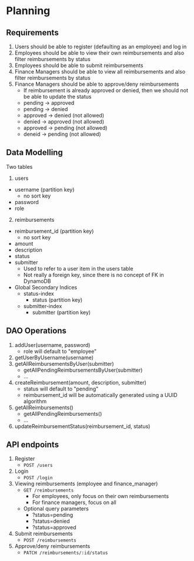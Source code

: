 # Planning

## Requirements
1. Users should be able to register (defaulting as an employee) and log in
2. Employees should be able to view their own reimbursements and also filter reimbursements by status
3. Employees should be able to submit reimbursements
4. Finance Managers should be able to view all reimbursements and also filter reimbursements by status
5. Finance Managers should be able to approve/deny reimbursements
    - If reimbursement is already approved or denied, then we should not be able to update the status
    - pending -> approved
    - pending -> denied
    - approved -> denied (not allowed)
    - denied -> approved (not allowed)
    - approved -> pending (not allowed)
    - deneid -> pending (not allowed)

## Data Modelling
Two tables

1. users
- username (partition key)
    - no sort key
- password
- role

2. reimbursements
- reimbursement_id (partition key)
    - no sort key
- amount
- description
- status
- submitter
    - Used to refer to a user item in the users table
    - Not really a foreign key, since there is no concept of FK in DynamoDB
- Global Secondary Indices
    - status-index
        - status (partition key)
    - submitter-index
        - submitter (partition key)

## DAO Operations
1. addUser(username, password)
    - role will default to "employee"
2. getUserByUsername(username)
3. getAllReimbursementsByUser(submitter)
    - getAllPendingReimbursementsByUser(submitter)
    - ...
4. createReimbursement(amount, description, submitter)
    - status will default to "pending"
    - reimbursement_id will be automatically generated using a UUID algorithm
5. getAllReimbursements()
    - getAllPendingReimbursements()
    - ...
6. updateReimbursementStatus(reimbursement_id, status)

## API endpoints
1. Register
    - `POST /users`
2. Login
    - `POST /login`
3. Viewing reimbursements (employee and finance_manager)
    - `GET /reimbursements`
        - For employees, only focus on their own reimbursements
        - For finance managers, focus on all
    - Optional query parameters
        - ?status=pending
        - ?status=denied
        - ?status=approved
4. Submit reimbursements
    - `POST /reimbursements`
5. Approve/deny reimbursements
    - `PATCH /reimbursements/:id/status`